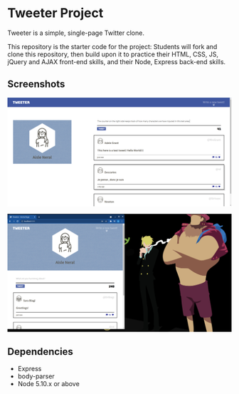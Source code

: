 # Tweeter Project

Tweeter is a simple, single-page Twitter clone.

This repository is the starter code for the project: Students will fork and clone this repository, then build upon it to practice their HTML, CSS, JS, jQuery and AJAX front-end skills, and their Node, Express back-end skills.

## Screenshots

!["Screenshot of Tweeter Desktop"](https://github.com/halyosyx/Tweeter/blob/master/TweeterDesktop.png)

!["Screenshot of Tweeter Mobile"](https://github.com/halyosyx/Tweeter/blob/master/TweeterMobile.png)

## Dependencies

- Express
- body-parser
- Node 5.10.x or above
